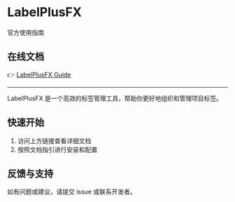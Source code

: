 # LabelPlusFX

官方使用指南

## 在线文档

👉 [LabelPlusFX Guide](https://labelplusfx-guide.yeding.top/)

---

LabelPlusFX 是一个高效的标签管理工具，帮助你更好地组织和管理项目标签。

## 快速开始

1. 访问上方链接查看详细文档
2. 按照文档指引进行安装和配置

## 反馈与支持

如有问题或建议，请提交 issue 或联系开发者。
